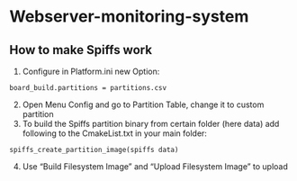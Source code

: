 # Webserver-monitoring-system

## How to make Spiffs work

1. Configure in Platform.ini new Option: 
```
board_build.partitions = partitions.csv
```
2. Open Menu Config and go to Partition Table, change it to custom partition
3. To build the Spiffs partition binary from certain folder (here data) add following to the CmakeList.txt in your main folder:
```
spiffs_create_partition_image(spiffs data)
```
4. Use “Build Filesystem Image” and “Upload Filesystem Image” to upload